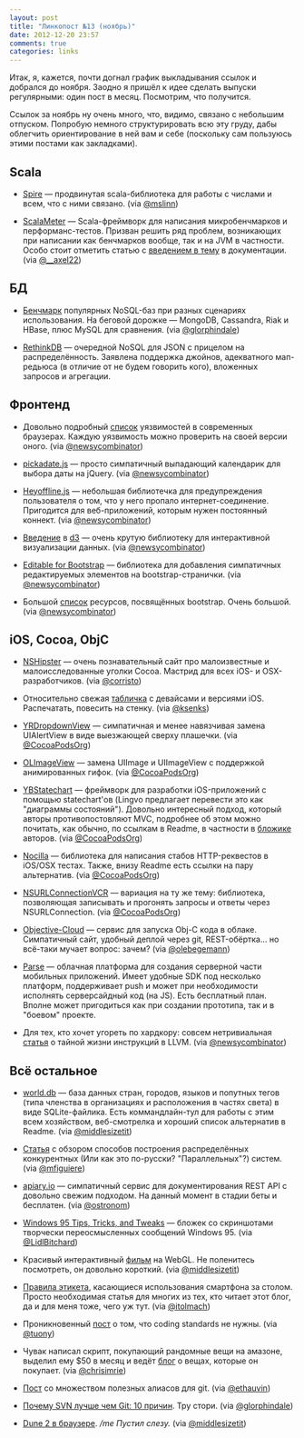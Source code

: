 ```yaml
---
layout: post
title: "Линкопост №13 (ноябрь)"
date: 2012-12-20 23:57
comments: true
categories: links
---
```


Итак, я, кажется, почти догнал график выкладывания ссылок и добрался до ноября. Заодно я пришёл к идее сделать выпуски регулярными: один пост в месяц. Посмотрим, что получится.

Ссылок за ноябрь ну очень много, что, видимо, связано с небольшим отпуском. Попробую немного структурировать всю эту груду, дабы облегчить ориентирование в ней вам и себе (поскольку сам пользуюсь этими постами как закладками).

<!--more-->

## Scala

* [Spire](https://github.com/non/spire) — продвинутая scala-библиотека для работы с числами и всем, что с ними связано. (via [@mslinn](https://twitter.com/mslinn))

* [ScalaMeter](http://axel22.github.com/scalameter/) — Scala-фреймворк для написания микробенчмарков и перформанс-тестов. Призван решить ряд проблем, возникающих при написании как бенчмарков вообще, так и на JVM в частности. Особо стоит отметить статью с [введением в тему](http://axel22.github.com/scalameter/home/gettingstarted/) в документации. (via [@__axel22](https://twitter.com/__axel22))

## БД

* [Бенчмарк](http://www.networkworld.com/cgi-bin/mailto/x.cgi?pagetosend=/news/tech/2012/102212-nosql-263595.html) популярных NoSQL-баз при разных сценариях использования. На беговой дорожке — MongoDB, Cassandra, Riak и HBase, плюс MySQL для сравнения. (via [@glorphindale](https://twitter.com/glorphindale))

* [RethinkDB](http://www.rethinkdb.com/) — очередной NoSQL для JSON с прицелом на распределённость. Заявлена поддержка джойнов, адекватного мап-редьюса (в отличие от не будем говорить кого), вложенных запросов и агрегации. 

## Фронтенд

* Довольно подробный [список](http://html5sec.org/) уязвимостей в современных браузерах. Каждую уязвимость можно проверить на своей версии оного. (via [@newsycombinator](https://twitter.com/newsycombinator))

* [pickadate.js](http://amsul.github.com/pickadate.js/) — просто симпатичный выпадающий календарик для выбора даты на jQuery. (via [@newsycombinator](https://twitter.com/newsycombinator))

* [Heyoffline.js](http://oskarkrawczyk.github.com/heyoffline.js/) — небольшая библиотечка для предупреждения пользователя о том, что у него пропало интернет-соединение. Пригодится для веб-приложений, которым нужен постоянный коннект. (via [@newsycombinator](https://twitter.com/newsycombinator))

* [Введение](http://code.hazzens.com/d3tut/) в [d3](http://d3js.org/) — очень крутую библиотеку для интерактивной визуализации данных. (via [@newsycombinator](https://twitter.com/newsycombinator))

* [Editable for Bootstrap](http://vitalets.github.com/bootstrap-editable/) — библиотека для добавления симпатичных редактируемых элементов на bootstrap-странички. (via [@newsycombinator](https://twitter.com/newsycombinator))

* Большой [список](http://www.bootstraphero.com/the-big-badass-list-of-twitter-bootstrap-resources) ресурсов, посвящённых bootstrap. Очень большой. (via [@newsycombinator](https://twitter.com/newsycombinator))


## iOS, Cocoa, ObjC

* [NSHipster](http://nshipster.com/) — очень познавательный сайт про малоизвестные и малоисследованные уголки Cocoa. Мастрид для всех iOS- и OSX-разработчиков. (via [@corristo](https://twitter.com/corristo))

* Относительно свежая [табличка](http://www.flickr.com/photos/89549358@N02/8147876571/lightbox/) с девайсами и версиями iOS. Распечатать, повесить на стенку. (via [@ksenks](https://twitter.com/ksenks))

* [YRDropdownView](http://buildinternet.com/2012/02/yrdropdownview-a-polite-uialertview-alternative-for-ios/) — симпатичная и менее навязчивая замена UIAlertView в виде выезжающей сверху плашечки. (via [@CocoaPodsOrg](https://twitter.com/CocoaPodsOrg))

* [OLImageView](https://github.com/ondalabs/OLImageView) — замена UIImage и UIImageView с поддержкой анимированных гифок. (via [@CocoaPodsOrg](https://twitter.com/CocoaPodsOrg))

* [YBStatechart](https://github.com/ronaldmannak/YBStatechart) — фреймворк для разработки iOS-приложений с помощью statechart'ов (Lingvo предлагает перевести это как "диаграммы состояний"). Довольно интересный подход, который авторы противопостовляют MVC, подробнее об этом можно почитать, как обычно, по ссылкам в Readme, в частности в [бложике](http://blog.sproutcore.com/statecharts-in-sproutcore/) авторов. (via [@CocoaPodsOrg](https://twitter.com/CocoaPodsOrg))

* [Nocilla](https://github.com/luisobo/Nocilla) — библиотека для написания стабов HTTP-реквестов в iOS/OSX тестах. Также, внизу Readme есть ссылки на пару альтернатив. (via [@CocoaPodsOrg](https://twitter.com/CocoaPodsOrg))

* [NSURLConnectionVCR](https://bitbucket.org/martijnthe/nsurlconnectionvcr) — вариация на ту же тему: библиотека, позволяющая записывать и прогонять запросы и ответы через NSURLConnection. (via [@CocoaPodsOrg](https://twitter.com/CocoaPodsOrg))

* [Objective-Cloud](http://objective-cloud.com/) — сервис для запуска Obj-C кода в облаке. Симпатичный сайт, удобный деплой через git, REST-обёртка... но всё-таки мучает вопрос: зачем? (via [@olebegemann](https://twitter.com/olebegemann))

* [Parse](https://parse.com/) — облачная платформа для создания серверной части мобильных приложений. Имеет удобные SDK под несколько платформ, поддерживает push и может при необходимости исполнять серверсайдный код (на JS). Есть бесплатный план. Вполне может пригодиться как при создании прототипа, так и в "боевом" проекте.

* Для тех, кто хочет угореть по хардкору: совсем нетривиальная [статья](http://eli.thegreenplace.net/2012/11/24/life-of-an-instruction-in-llvm/) о тайной жизни инструкций в LLVM. (via [@newsycombinator](https://twitter.com/newsycombinator))

## Всё остальное

* [world.db](https://github.com/geraldb/world.db) — база данных стран, городов, языков и попутных тегов (типа членства в организациях и расположения в частях света) в виде SQLite-файлика. Есть коммандлайн-тул для работы с этим всем хозяйством, веб-смотрелка и хороший список альтернатив в Readme. (via [@middlesizetit](https://twitter.com/middlesizetit))

* [Статья](http://colin-scott.github.com/blog/2012/10/28/7-ways-to-deal-with-ordering-bugs-in-distributed-systems/) с обзором способов построения распределённых конкурентных (Или как это по-русски? "Параллельных"?) систем. (via [@mfiguiere](https://twitter.com/mfiguiere))

* [apiary.io](http://apiary.io/) — симпатичный сервис для документирования REST API с довольно свежим подходом. На данный момент в стадии беты и бесплатен. (via [@ostronom](https://twitter.com/ostronom))

* [Windows 95 Tips, Tricks, and Tweaks](http://windows95tips.tumblr.com/) — бложек со скриншотами творчески переосмысленных сообщений Windows 95. (via [@LidlBitchard](https://twitter.com/LidlBitchard))

* Красивый интерактивный [фильм](http://thecarpandtheseagull.thecreatorsproject.com/) на WebGL. Не поленитесь посмотреть, он довольно короткий. (via [@middlesizetit](https://twitter.com/middlesizetit))

* [Правила этикета](http://newyork.grubstreet.com/2012/11/smartphone-etiquette-at-restaurants.html), касающиеся использования смартфона за столом. Просто необходимая статья для многих из тех, кто читает этот блог, да и для меня тоже, чего уж тут. (via [@itolmach](https://twitter.com/itolmach))

* Проникновенный [пост](http://www.richardrodger.com/2012/11/03/why-i-have-given-up-on-coding-standards/#.UNNYiNFmtOQ) о том, что coding standards не нужны. (via [@tuony](https://twitter.com/tuony))

* Чувак написал скрипт, покупающий рандомные вещи на амазоне, выделил ему $50 в месяц и ведёт [блог](http://randomshopper.tumblr.com/) о вещах, которые он покупает. (via [@chrisimrie](https://twitter.com/chrisimrie))

* [Пост](http://durdn.com/blog/2012/11/22/must-have-git-aliases-advanced-examples/) со множеством полезных алиасов для git. (via [@ethauvin](https://twitter.com/ethauvin))

* [Почему SVN лучше чем Git: 10 причин](http://blog.cedarsoft.com/2010/01/top-10-why-subversion-is-better-than-git/). Тру стори. (via [@glorphindale](https://twitter.com/glorphindale))

* [Dune 2 в браузере](http://play-dune.com/). */me Пустил слезу.* (via [@middlesizetit](https://twitter.com/middlesizetit))